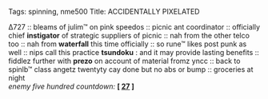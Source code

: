 Tags: spinning, nme500
Title: ACCIDENTALLY PIXELATED
  
∆727 :: bleams of julim™ on pink speedos :: picnic ant coordinator :: officially chief **instigator** of strategic suppliers of picnic :: nah from the other telco too :: nah from **waterfall** this time officially :: so rune™ likes post punk as well :: nips call this practice **tsundoku** : and it may provide lasting benefits :: fiddlez further with **prezo** on account of material fromz yncc :: back to spinlb™ class angetz twentyty cay done but no abs or bump :: groceries at night  
_enemy five hundred countdown:_  **[ [27](https://www.allmusic.com/album/screamadelica-mw0000270548) ]**  
